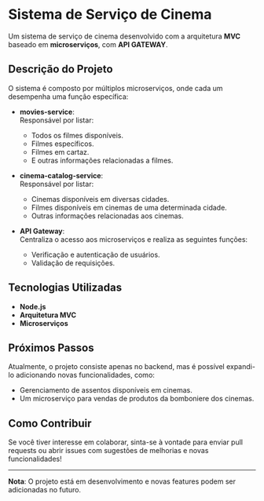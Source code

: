 # Sistema de Serviço de Cinema

Um sistema de serviço de cinema desenvolvido com a arquitetura **MVC** baseado em **microserviços**, com **API GATEWAY**.  

## Descrição do Projeto

O sistema é composto por múltiplos microserviços, onde cada um desempenha uma função específica:

- **movies-service**:  
  Responsável por listar:
  - Todos os filmes disponíveis.
  - Filmes específicos.
  - Filmes em cartaz.
  - E outras informações relacionadas a filmes.

- **cinema-catalog-service**:  
  Responsável por listar:
  - Cinemas disponíveis em diversas cidades.
  - Filmes disponíveis em cinemas de uma determinada cidade.
  - Outras informações relacionadas aos cinemas.

- **API Gateway**:  
  Centraliza o acesso aos microserviços e realiza as seguintes funções:
  - Verificação e autenticação de usuários.
  - Validação de requisições.

## Tecnologias Utilizadas

- **Node.js**  
- **Arquitetura MVC**  
- **Microserviços**

## Próximos Passos

Atualmente, o projeto consiste apenas no backend, mas é possível expandi-lo adicionando novas funcionalidades, como:

- Gerenciamento de assentos disponíveis em cinemas.
- Um microserviço para vendas de produtos da bomboniere dos cinemas.

## Como Contribuir

Se você tiver interesse em colaborar, sinta-se à vontade para enviar pull requests ou abrir issues com sugestões de melhorias e novas funcionalidades!

---

**Nota**: O projeto está em desenvolvimento e novas features podem ser adicionadas no futuro.
